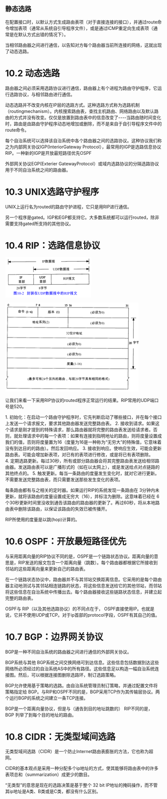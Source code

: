 ## 静态选路

在配置接口时，以默认方式生成路由表项（对于直接连接的接口），并通过route命令增加表项（通常从系统自引导程序文件），或是通过ICMP重定向生成表项（通常是在默认方式出错的情况下）。

当相邻路由器之间进行通信，以告知对方每个路由器当前所连接的网络，这就出现了动态选路。

# 10.2 动态选路

路由器之间必须采用选路协议进行通信，路由器上有个进程为路由守护程序，它运行选路协议，与相邻路由进行通信。

动态选路并不改变内核在IP层的选路方式。这种选路方式称为选路机制（routingmechanism）。内核搜索路由表，查找主机路由、网络路由以及默认路由的方式并没有改变。仅仅是放置到路由表中的信息改变了----当路由随时间变化时，路由是由路由守护程序动态地增加或删除，而不是来自于自引导程序文件中的route命令。

每个自治系统可以选择该自治系统中各个路由器之间的选路协议。这种协议我们称之为内部网关协议IGP(InteriorGateway Protocol），最常用的IGP是选路信息协议RIP。一种新的IGP是开放最短路径优先OSPF

外部网关协议EGP(Exterier GatewayProtocol）或域内选路协议的分隔选路协议用于不同自治系统之间的路由器。

# 10.3 UNIX选路守护程序

UNIX上运行名为routed的路由守护进程，它只是用RIP进行通信。

另一个程序是gated。IGP和EGP都支持它。大多数系统都可以运行routed，除非需要支持gated所支持的其他协议。

# 10.4 RIP：选路信息协议

![graphic](img/chap10/img0.png)

![graphic](img/chap10/img1.png)

让我们来看一下采用RIP协议的routed程序正常运行的结果。RIP常用的UDP端口号是520。

1. 初始化：在启动一个路由守护程序时，它先判断启动了哪些接口，并在每个接口上发送一个请求报文，要求其他路由器发送完整路由表。
2. 接收到请求。如果这个请求是刚才提到的特殊请求，那么路由器就将完整的路由表发送给请求者。否则，就处理请求中的每一个表项：如果有连接到指明地址的路由，则将度量设置成我们的值，否则将度量置为16（度量为16是一种称为“无穷大”的特殊值，它意味着没有到达目的的路由）。然后发回响应。
3. 接收到响应。使响应生效，可能会更新路由表。可能会增加新表项，对已有的表项进行修改，或是将已有表项删除。
4. 定期选路更新。每过30秒，所有或部分路由器会将其完整路由表发送给相邻路由器。发送路由表可以是广播形式的（如在以太网上），或是发送给点对点链路的其他终点的。
5. 触发更新。每当一条路由的度量发生变化时，就对它进行更新。不需要发送完整路由表，而只需要发送那些发生变化的表项。

每条路由都有与之相关的定时器。如果运行RIP的系统发现一条路由在 3分钟内未更新，就将该路由的度量设置成无穷大（16），并标注为删除。这意味着已经在 6个30秒更新时间里没收到通告该路由的路由器的更新了。再过60秒，将从本地路由表中删除该路由，以保证该路由的失效已被传播开。

RIP所使用的度量是以跳(hop)计算的。

# 10.6 OSPF：开放最短路径优先

与采用距离向量的RIP协议不同的是，OSPF是一个链路状态协议。距离向量的意思是，RIP发送的报文包含一个距离向量（跳数）。每个路由器都根据它所接收到邻站的这些距离向量来更新自己的路由表。

在一个链路状态协议中，路由器并不与其邻站交换距离信息。它采用的是每个路由器主动地测试与其邻站相连链路的状态，将这些信息发送给它的其他邻站，而邻站将这些信息在自治系统中传播出去。每个路由器接收这些链路状态信息，并建立起完整的路由表。

OSPF与 RIP（以及其他选路协议）的不同点在于， OSPF直接使用IP。也就是说，它并不使用UDP或TCP。对于ip首部的protocol字段，OSPF有其自己的值。

# 10.7 BGP：边界网关协议

BGP是一种不同自治系统的路由器之间进行通信的外部网关协议。

BGP系统与其他 BGP系统之间交换网络可到达信息。这些信息包括数据到达这些网络所必须经过的自治系统AS中的所有路径。这些信息足以构造一幅自治系统连接图。然后，可以根据连接图删除选路环，制订选路策略。

BGP允许使用基于策略的选路。由自治系统管理员制订策略，并通过配置文件将策略指定给 BGP。与RIP和OSPF不同的是，BGP采用TCP作为其传输层协议。两个运行BGP的系统之间建立一条TCP连接。

BGP是一个距离向量协议，但是与（通告到目的地址跳数的） RIP不同的是，BGP 列举了到每个目的地址的路由。

# 10.8 CIDR：无类型域间选路

无类型域间选路（CIDR）是一个防止Internet路由表膨胀的方法，它也称为超网。

CIDR的基本观点是采用一种分配多个ip地址的方式，使其能够将路由表中的许多表项总和（summarization）成更少的数目。

“无类型”的意思是现在的选路决策是基于整个 32 bit IP地址的掩码操作，而不管其ip地址是A类、B类或是C类，都没有什么区别。